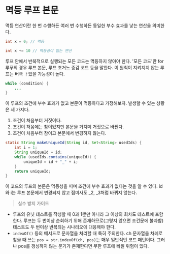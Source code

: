 # 멱등 루프 본문
멱등 연산이란 한 번 수행하든 여러 번 수행하든 동일한 부수 효과를 낳는 연산을 의미한다.
```java
int x = 0; // 멱등

int x += 10 // 멱등성이 없는 연산
```
루프 안에서 반복적으로 실행되는 모든 코드는 멱등하지 않아야 한다.
'모든 코드'란 for 루푸의 경우 루프 본문, 루프 조거느 증감 코드 등을 말한다.
이 원칙이 지켜지지 않는 루프는 버극 ㅏ있을 가능성이 높다.

```java
while (condition) {
    ...
}
```
이 루프의 조건에 부수 효과가 없고 본문이 멱등하다고 가정해보자.
발생할 수 있는 상황은 세 가지다.

1. 조건이 처음부터 거짓이다.
2. 조건이 처음에는 참이었지만 본문을 거치며 거짓으로 바뀐다.
3. 조건이 처음부터 참이고 본문에서 변경하지 않는다.

```java
static String makeUniqueId(String id, Set<String> usedIds) {
    int i = 1;
    String uniqueId = id;
    while (usedIds.contains(uniqueId)) {
        uniqueId = id + "_" + i;
    }
    return uniqueId;
}
```
이 코드의 루프의 본문은 멱등성을 띠며 조건에 부수 효과가 없다는 것을 알 수 있다.
id와 i는 루프 본문에서 변경되지 않고 접미사도 _2, _3처럼 바뀌지 않는다.

> 실수 방지 가이드

* 루프의 유닛 테스트를 작성할 때 0과 1뿐만 아니라 그 이상의 회차도 테스트에 포함한다. 루프는 두 번이상 순회하기 위해 존재하므로(그렇지 않으면 조건문에 불과함) 테스트도 두 번이상 반복되는 시나리오에 대응해야 한다.
* `indexOf()` 등의 메서드로 문자열을 처리할 때 특히 주의한다. ch 문자열을 차례로 찾을 때 쓰는 `pos = str.indexOf(ch, pos)`는 매우 일반적인 코드 패턴이다. 그러나 pos를 갱싱하지 않는 분기가 존재한다면 무한 루프에 빠질 위험이 있다.